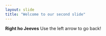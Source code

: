 ```yaml
---
layout: slide
title: "Welcome to our second slide"
---
```

**Right ho Jeeves**
Use the left arrow to go back!
